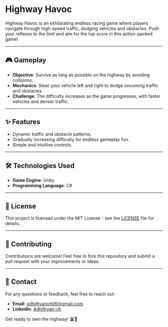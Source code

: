 # Highway Havoc

Highway Havoc is an exhilarating endless racing game where players navigate through high-speed traffic, dodging vehicles and obstacles. Push your reflexes to the limit and aim for the top score in this action-packed game!

---

## 🎮 Gameplay
- **Objective**: Survive as long as possible on the highway by avoiding collisions.
- **Mechanics**: Steer your vehicle left and right to dodge oncoming traffic and obstacles.
- **Challenge**: The difficulty increases as the game progresses, with faster vehicles and denser traffic.

---

## ✨ Features
- Dynamic traffic and obstacle patterns.
- Gradually increasing difficulty for endless gameplay fun.
- Simple and intuitive controls.

---

## 🛠️ Technologies Used
- **Game Engine**: Unity
- **Programming Language**: C#

---

## 📜 License
This project is licensed under the MIT License - see the [LICENSE](LICENSE) file for details.

---

## 🤝 Contributing
Contributions are welcome! Feel free to fork this repository and submit a pull request with your improvements or ideas.

---

## 📧 Contact
For any questions or feedback, feel free to reach out:
- **Email**: adhithyanvh06@gmail.com
- **LinkedIn**: [Adhithyan-vh](https://linkedin.com/in/yourprofile)

Get ready to own the highway! 🛣️🚗
